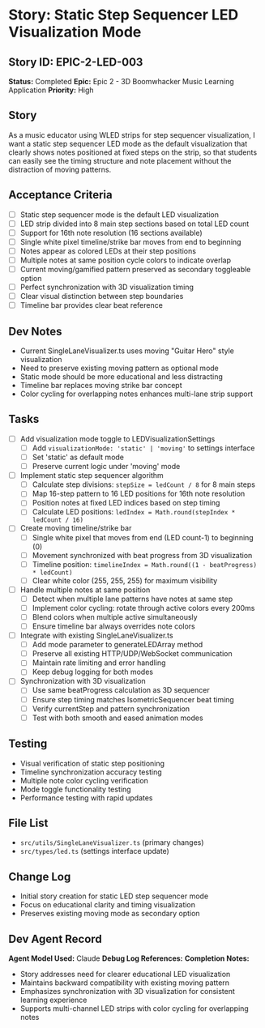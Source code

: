 # Story: Static Step Sequencer LED Visualization Mode

## Story ID: EPIC-2-LED-003
**Status:** Completed
**Epic:** Epic 2 - 3D Boomwhacker Music Learning Application
**Priority:** High

## Story
As a music educator using WLED strips for step sequencer visualization, I want a static step sequencer LED mode as the default visualization that clearly shows notes positioned at fixed steps on the strip, so that students can easily see the timing structure and note placement without the distraction of moving patterns.

## Acceptance Criteria
- [ ] Static step sequencer mode is the default LED visualization
- [ ] LED strip divided into 8 main step sections based on total LED count
- [ ] Support for 16th note resolution (16 sections available)
- [ ] Single white pixel timeline/strike bar moves from end to beginning
- [ ] Notes appear as colored LEDs at their step positions
- [ ] Multiple notes at same position cycle colors to indicate overlap
- [ ] Current moving/gamified pattern preserved as secondary toggleable option
- [ ] Perfect synchronization with 3D visualization timing
- [ ] Clear visual distinction between step boundaries
- [ ] Timeline bar provides clear beat reference

## Dev Notes
- Current SingleLaneVisualizer.ts uses moving "Guitar Hero" style visualization
- Need to preserve existing moving pattern as optional mode
- Static mode should be more educational and less distracting
- Timeline bar replaces moving strike bar concept
- Color cycling for overlapping notes enhances multi-lane strip support

## Tasks
- [ ] Add visualization mode toggle to LEDVisualizationSettings
  - [ ] Add `visualizationMode: 'static' | 'moving'` to settings interface
  - [ ] Set 'static' as default mode
  - [ ] Preserve current logic under 'moving' mode
- [ ] Implement static step sequencer algorithm
  - [ ] Calculate step divisions: `stepSize = ledCount / 8` for 8 main steps
  - [ ] Map 16-step pattern to 16 LED positions for 16th note resolution
  - [ ] Position notes at fixed LED indices based on step timing
  - [ ] Calculate LED positions: `ledIndex = Math.round(stepIndex * ledCount / 16)`
- [ ] Create moving timeline/strike bar
  - [ ] Single white pixel that moves from end (LED count-1) to beginning (0)
  - [ ] Movement synchronized with beat progress from 3D visualization
  - [ ] Timeline position: `timelineIndex = Math.round((1 - beatProgress) * ledCount)`
  - [ ] Clear white color (255, 255, 255) for maximum visibility
- [ ] Handle multiple notes at same position
  - [ ] Detect when multiple lane patterns have notes at same step
  - [ ] Implement color cycling: rotate through active colors every 200ms
  - [ ] Blend colors when multiple active simultaneously
  - [ ] Ensure timeline bar always overrides note colors
- [ ] Integrate with existing SingleLaneVisualizer.ts
  - [ ] Add mode parameter to generateLEDArray method
  - [ ] Preserve all existing HTTP/UDP/WebSocket communication
  - [ ] Maintain rate limiting and error handling
  - [ ] Keep debug logging for both modes
- [ ] Synchronization with 3D visualization
  - [ ] Use same beatProgress calculation as 3D sequencer
  - [ ] Ensure step timing matches IsometricSequencer beat timing
  - [ ] Verify currentStep and pattern synchronization
  - [ ] Test with both smooth and eased animation modes

## Testing
- Visual verification of static step positioning
- Timeline synchronization accuracy testing
- Multiple note color cycling verification
- Mode toggle functionality testing
- Performance testing with rapid updates

## File List
- `src/utils/SingleLaneVisualizer.ts` (primary changes)
- `src/types/led.ts` (settings interface update)

## Change Log
- Initial story creation for static LED step sequencer mode
- Focus on educational clarity and timing visualization
- Preserves existing moving mode as secondary option

## Dev Agent Record
**Agent Model Used:** Claude
**Debug Log References:**
**Completion Notes:**
- Story addresses need for clearer educational LED visualization
- Maintains backward compatibility with existing moving pattern
- Emphasizes synchronization with 3D visualization for consistent learning experience
- Supports multi-channel LED strips with color cycling for overlapping notes